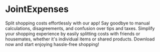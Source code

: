 # JointExpenses

Split shopping costs effortlessly with our app! Say goodbye to manual calculations, disagreements, and confusion over tips and taxes. Simplify your shopping experience by easily splitting costs with friends or housemates, whether it's individual items or shared products. Download now and start enjoying hassle-free shopping!